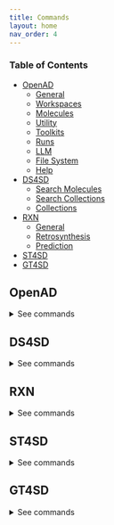 ```yaml
---
title: Commands
layout: home
nav_order: 4
---
```


<!--

DO NOT EDIT
-----------
This file auto-generated.
To update it, see openad/docs/generate_docs.py

-->

### Table of Contents
- [OpenAD](#openad)
  - [General](#general)
  - [Workspaces](#workspaces)
  - [Molecules](#molecules)
  - [Utility](#utility)
  - [Toolkits](#toolkits)
  - [Runs](#runs)
  - [LLM](#llm)
  - [File System](#file-system)
  - [Help](#help)
- [DS4SD](#ds4sd)
  - [Search Molecules](#search-molecules)
  - [Search Collections](#search-collections)
  - [Collections](#collections)
- [RXN](#rxn)
  - [General](#general)
  - [Retrosynthesis](#retrosynthesis)
  - [Prediction](#prediction)
- [ST4SD](#st4sd)
- [GT4SD](#gt4sd)

## OpenAD

<details markdown="block">
<summary>See commands</summary>

### General

`openad`{: .cmd }
Display the openad splash screen.<br><br>

`get status`{: .cmd }
Display the currently selected workspace and toolkit.<br><br>

`display history`{: .cmd }
Display the last 30 commands run in your current workspace.<br><br>

`clear sessions`{: .cmd }
Clear any other sessions that may be running.<br><br>

<br>

### Workspaces

`set workspace <workspace_name>`{: .cmd }
Change the current workspace.<br><br>

`get workspace [ <workspace_name> ]`{: .cmd }
Display details a workspace. When no workspace name is passed, details of your current workspace are displayed.<br><br>

`create workspace <workspace_name> [ description('<description>') on path '<path>' ]`{: .cmd }
Create a new workspace with an optional description and path.<br><br>

`remove workspace <workspace_name>`{: .cmd }
Remove a workspace from your registry. Note that this doesn't remove the workspace's directory.<br><br>

`list workspaces`{: .cmd }
Lists all your workspaces.<br><br>

<br>

### Molecules

`add molecule|mol <name> | <smiles> | <inchi> | <inchkey> | <cid>`{: .cmd }
Add a molecule to the current working set of molecules.<br>

You can specify any molecule by SMILES or InChI, and PubChem classified molecules also by name, InChIKey or their PubChem CID.<br>

If you use the name of a molecule, the tool will do a caseless search of the names and synonyms first in current working set, then on pubchem.<br>

When adding a molecule by name, this name will become the molecule's identifying string. You can set or override an identifying string for any molecule with the `rename molecule` command.<br>

Examples:<br>
- Add a molecule by name:<br>
`add molecule aspirin`<br>
- Add a molecule by SMILES:<br>
`add molecule CC(=O)OC1=CC=CC=C1C(=O)O`<br>
- Add a molecule by CID:<br>
`add mol 2244`<br>
- Add a molecule by InChI:<br>
`add mol InChI=1S/C9H8O4/c1-6(10)13-8-5-3-2-4-7(8)9(11)12/h2-5H,1H3,(H,11,12)`<br>
- Add a molecule by InChIKey:<br>
`add mol BSYNRYMUTXBXSQ-UHFFFAOYSA-N`<br><br>

`display molecule|mol <name> | <smiles> | <inchi> | <inchkey> |  <cid>`{: .cmd }
Display a molecule's properties.<br>

If the requested molecule exists in your current working set, that version will be used.<br>

You can specify any molecule by SMILES or InChI, and PubChem classified molecules also by name, InChIKey or their PubChem CID.<br>

If you use the name of a molecule, the tool will do a caseless search of the names and synonyms first in current working set, then on pubchem.<br>

Examples:<br>
- Display a molecule by name:<br>
`display molecule Aspirin`<br>
- Display a molecule by SMILES:<br>
`display molecule CC(=O)OC1=CC=CC=C1C(=O)O`<br>
- Display a molecule by InChI:<br>
`display mol InChI=1S/C9H8O4/c1-6(10)13-8-5-3-2-4-7(8)9(11)12/h2-5H,1H3,(H,11,12)`<br>
- Display a molecule by InChIKey string:<br>
`display mol BSYNRYMUTXBXSQ-UHFFFAOYSA-N`<br>
- Display a molecule by CID:<br>
`display mol 2244`<br><br>

`rename molecule <molecule_identifer_string> as <molecule_name>`{: .cmd }
Rename a molecule in the current working set.<br>

Example:<br>
Let's say you've added a molecule "CC(=O)OC1=CC=CC=C1C(=O)O" to your current working set, you can then rename it as such:<br>
`rename molecule CC(=O)OC1=CC=CC=C1C(=O)O as Aspirin`<br><br>

`export molecule|mol <name> | <smiles> | <inchi> | <inchkey> |  <cid> [as file]`{: .cmd }
When run inside a Notebook, this will return a dictionary of the molecule's properties. When run from the command line, or when `as file` is set, the molecule will be saved to your workspace as a JSON file, named after the molecule's identifying string.<br>

If the requested molecule exists in your current working set, that version will be used.<br>

If you use the name of a molecule, the tool will do a caseless search of the names and synonyms first in current working set, then on pubchem.<br>

Examples<br>
- `export molecule aspirin`<br>
- `export molecule aspirin as file`<br><br>

`remove molecule|mol <name> | <smiles> | <inchi> | <inchkey> | <formula> | <cid>`{: .cmd }
Remove a molecule from the current working set.<br>

Examples:<br>
- Remove a molecule by name:<br>
`remove molecule Aspirin`<br>
- Remove a molecule by SMILES:<br>
`remove molecule CC(=O)OC1=CC=CC=C1C(=O)O`<br>
- Remove a molecule by InChIKey:<br>
`remove mol  BSYNRYMUTXBXSQ-UHFFFAOYSA-N`<br>
- Remove a molecule by InChI:<br>
`remove mol  InChI=1S/C9H8O4/c1-6(10)13-8-5-3-2-4-7(8)9(11)12/h2-5H,1H3,(H,11,12)`<br>
- Remove a molecule by CID:<br>
`remove mol 2244`<br><br>

`list molecules|mols`{: .cmd }
List all molecules in the current working set.<br><br>

`save molecule-set|molset as <molecule-set_name>`{: .cmd }
Save the current molecule working set to your workspace.<br>

Example:<br>
`save molset as my_working_set`<br><br>

`load molecule-set|molset <molecule-set_name>`{: .cmd }
Load a molecule set from your workspace, and set it as your current working set.<br>

Example:<br>
`load molset my_working_set`<br><br>

`list molecule-sets|molsets`{: .cmd }
List all molecule sets in your workspace.<br><br>

`enrich molecule-set with analysis`{: .cmd }
Enrich every molecule in your current working set with the last analysis result. This assumes that the current working set was the input or result for the analysis.<br>

            This command currently covers results from the following Analysis commands:<br>
            - RXN Toolkit `Predict Reaction`<br>
            - RXN Toolkit `Predict retrosynthesis `<br>
            - DS4SD Toolkit `search for patents containing molecule`<br>
            - DS4SD Toolkit `search for similiar molecules`<br><br>

`clear analysis cache`{: .cmd }
Clear the cache of analysis results for your current workspace.<br><br>

`clear molecules`{: .cmd }
Clear the working set of molecules.<br><br>

`create molecule <smiles_string> name <molecule_name>`{: .cmd }
Create a base molecule and add it to your working list.<br>

Note that other identifiers (InChI and formula) will be calculated, but no other properties (like InChIKey, CID, etc.) will be fetched from PubChem.<br>

Example:<br>
`create molecule CC(=O)OC1=CC=CC=C1C(=O)O name my_aspirin`<br><br>

`@(<name> | <smiles> | <inchi> | <inchkey> | <cid>)>><molecule_property_name>`{: .cmd }
Request a molecule's certain property.<br>
the `@` symbols should be followed by a molecules name, smiles, inchi or cid then after the `>>` include one of the below mentioned properties.<br>

e.g. `@aspirin>>xlogp`<br>

You can specify any molecule by SMILES or InChI, and PubChem classified molecules also by name, InChIKey or their PubChem CID.<br>

If you use the name of a molecule, the tool will do a caseless search of the names and synonyms first in current working set, then on pubchem.<br>

Other examples:<br>
- Obtain the molecular weight of the molecule known as Aspirin.<br>
`@aspirin>>molecular_weight`<br>
- Obtain the canonical smiles string for a molecule known as Aspirin.<br>
`@aspirin>>canonical_smiles`<br>
- Obtain a molecules xlogp value using a SMILES string.<br>
`@CC(=O)OC1=CC=CC=C1C(=O)O>>xlogp`<br>

The properties that can be requested are `cid`, `molecular_formula`, `molecular_weight`, `canonical_smiles`, `isomeric_smiles`, `inchi`, `inchikey`, `iupac_name`, `xlogp`, `exact_mass`, `monoisotopic_mass`, `multipoles_3d`, `tpsa`, `complexity`, `charge`, `h_bond_donor_count`, `h_bond_acceptor_count`, `rotatable_bond_count`, `heavy_atom_count`, `isotope_atom_count`, `atom_stereo_count`, `defined_atom_stereo_count`, `undefined_atom_stereo_count`, `bond_stereo_count`, `defined_bond_stereo_count`, `undefined_bond_stereo_count`, `covalent_unit_count`, `volume_3d`, `conformer_rmsd_3d`, `conformer_model_rmsd_3d`, `x_steric_quadrupole_3d`, `y_steric_quadrupole_3d`, `z_steric_quadrupole_3d`, `feature_count_3d`, `feature_acceptor_count_3d`, `feature_donor_count_3d`, `feature_anion_count_3d`, `feature_cation_count_3d`, `feature_ring_count_3d`, `feature_hydrophobe_count_3d`, `effective_rotor_count_3d`, `conformer_count_3d`, `pharmacophore_features_3d`, `conformer_id_3d`, `coordinate_type`, `mmff94_energy_3d` and `mmff94_partial_charges_3d`.<br><br>

`load molecules using file '<csv_or_sdf_filename>'`{: .cmd }
Load molecules from a CSV or SDF file into the molecule working set.<br><br>

`export molecules [ as <csv_filename> ]`{: .cmd }
Export the molecules in the current working set.<br>

When run inside a Notebook, this will return a dataframe. When run from the command line, the molecules will be saved to your workspace as a CSV file named "result_#.csv". The rows will be numbered with the highest number representing the latest molecule that was added.<br><br>

`show molecules using ( file '<mols_file>' | dataframe <dataframe> ) [ save as '<sdf_or_csv_file>' | as molsobject ]`{: .cmd }
Launch the molecule viewer to examine and select molecules from a SMILES sdf/csv dataset.<br>

Examples:<br>
- `show molecules using file 'base_molecules.sdf' as molsobject`<br>
- `show molecules using dataframe my_dataframe save as 'selection.sdf'`<br><br>

`show mol '<json_mol_file> | <sdf_file> | <smiles_string> | <inchi_string>'`{: .cmd }
Inspect a molecule in the browser.<br><br>

<br>

### Utility

`load molecules using dataframe '<filename>'`{: .cmd }
load molecules into the molecule working set from a dataframe.<br><br>

`display data '<filename.csv>'`{: .cmd }
Display data from a csv file.<br><br>

`-> result save [as '<filename.csv>']`{: .cmd }
Save table data to csv file.<br><br>

`-> result open`{: .cmd }
Explore table data in the browser.<br><br>

`-> result edit`{: .cmd }
Edit table data in the browser.<br><br>

`-> result copy`{: .cmd }
Copy table data to clipboard, formatted for spreadheet.<br><br>

`-> result display`{: .cmd }
Display the result in the CLI.<br><br>

`edit config '<json_config_file>' [ schema '<schema_file>']`{: .cmd }
Edit any JSON file in your workspace directly from the CLI. If a schema is specified, it will be used for validation and documentation.<br><br>

<br>

### Toolkits

`ds4sd`{: .cmd }
Display the splash screen for the DS4SD toolkit.<br><br>

`rxn`{: .cmd }
Display the splash screen for the RXN toolkit.<br><br>

`st4sd`{: .cmd }
Display the splash screen for the ST4SD toolkit.<br><br>

`gt4sd`{: .cmd }
Display the splash screen for the GT4SD toolkit.<br><br>

`list toolkits`{: .cmd }
List all installed toolkits. To see all available toolkits, run `list all toolkits`.<br><br>

`list all toolkits`{: .cmd }
List all available toolkits.<br><br>

`add toolkit <toolkit_name>`{: .cmd }
Install a toolkit.<br><br>

`remove toolkit <toolkit_name>`{: .cmd }
Remove a toolkit from the registry.<br>

<b>Note:</b> This doesn't delete the toolkit code. If the toolkit is added again, a backup of the previous install is created in the toolkit directory at `~/.openad/toolkits`.<br><br>

`set context <toolkit_name> [ reset ]`{: .cmd }
Set your context to the chosen toolkit. By setting the context, the selected toolkit functions become available to you. The optional parameter `reset` can be used to reset your login information.<br><br>

`get context`{: .cmd }
Display the currently selected toolkit.<br><br>

`unset context`{: .cmd }
Exit your toolkit context. You will no longer have access to toolkit-specific functions.<br><br>

<br>

### Runs

`create run`{: .cmd }
Start recording a run.<br><br>

`save run as <run_name>`{: .cmd }
Stop recording a run and save it.<br><br>

`run <run_name>`{: .cmd }
Execute a previously recorded run. This will execute every command and continue regardless of any failures.<br><br>

`list runs`{: .cmd }
List all runs saved in the current workspace.<br><br>

`display run <run_name>`{: .cmd }
Display the commands stored in a certain run.<br><br>

<br>

### LLM

`tell me <how to do xyz>`{: .cmd }
Ask your AI assistant how to do anything in OpenAD.<br><br>

`set llm  <language_model_name>`{: .cmd }
Set the target language model name for the `tell me` command.<br><br>

`clear llm auth`{: .cmd }
Clear the language model's authentication file.<br><br>

<br>

### File System

`list files`{: .cmd }
List all files in your current workspace.<br><br>

`import from '<external_source_file>' to '<workspace_file>'`{: .cmd }
Import a file from outside OpenAD into your current workspace.<br><br>

`export from '<workspace_file>' to '<external_file>'`{: .cmd }
Export a file from your current workspace to anywhere on your hard drive.<br><br>

`copy file '<workspace_file>' to '<other_workspace_name>'`{: .cmd }
Export a file from your current workspace to another workspace.<br><br>

`remove '<filename>'`{: .cmd }
Remove a file from your current workspace.<br><br>

<br>

### Help

`intro`{: .cmd }
Display an introduction to the OpenAD CLI.<br><br>

`docs`{: .cmd }
Open the documentation webpage.<br><br>

`?`{: .cmd }
List all available commands.<br><br>

`? ...<soft>   --> List all commands containing "..."</soft>`{: .cmd }
<br>

`... ?<soft>   --> List all commands starting with "..."</soft>`{: .cmd }
<br>

<br>

</details>

## DS4SD


<details markdown="block">
<summary>See commands</summary>

### Search Molecules

`search for similar molecules to '<smiles>' [ save as '<filename.csv>' ]`{: .cmd }
Search for molecules that are similar to the provided molecule or molecule substructure as provided in the `<smiles_string>`.<br>

Use the `save as` clause to save the results as a csv file in your current workspace.<br>

Example:<br>
`search for similar molecules to 'C1(C(=C)C([O-])C1C)=O'`<br><br>

`search for molecules in patents from list ['<patent1>', '<patent2>', ...] | dataframe <dataframe_name> | file '<filename.csv>' [ save as '<filename.csv>' ]`{: .cmd }
Search for molecules mentioned in a defined list of patents. When sourcing patents from a CSV or DataFrame, there must be column named "PATENT ID" or "patent id".<br>

Use the `save as` clause to save the results as a csv file in your current workspace.<br>

Example:<br>
`search for molecules in patents from list ['CN108473493B','US20190023713A1']`<br><br>

`search for patents containing molecule '<smiles>' | '<inchi>' | '<inchi_key>' [ save as '<filename.csv>' ]`{: .cmd }
Search for mentions of a specified molecules in registered patents. The queried molecule can be described as a SMILES string, InChI or InChiKey.<br>

Use the `save as` clause to save the results as a csv file in your current workspace.<br>

Example:<br>
`search for patents containing molecule 'CC(C)(c1ccccn1)C(CC(=O)O)Nc1nc(-c2c[nH]c3ncc(Cl)cc23)c(C#N)cc1F'`<br><br>

`search for substructure instances of '<smiles>' [ save as '<filename.csv>' ]`{: .cmd }
Search for molecules by substructure, as defined by the `<smiles_string>`.<br>

Use the `save as` clause to save the results as a csv file in your current workspace.<br>

Example:<br>
`search for substructure instances of 'C1(C(=C)C([O-])C1C)=O' save as 'my_mol'`<br><br>

<br>

### Search Collections

`search collection '<collection_name_or_key>' for '<search_string>' [ using (page_size=<int> system_id=<system_id> edit_distance=<integer> display_first=<integer>) ] show (data | docs) [ estimate only | return as data | save as '<filename.csv>' ]`{: .cmd }
Performs a document search of the Deep Search repository based on a given collection. The required `using` clause specifies the collection to search. Use `estimate only` to return only the potential number of hits.<br>

Parameters:<br>
- `<collection_name_or_key>` The name or index key for a collection. Use the command `display all collections` to list available collections.<br>
- `<search_string>` The search string for the search.<br>

The `<search_string>` supports elastic search string query syntax:<br>
- `+` Signifies AND operation.<br>
- `|` Signifies OR operation.<br>
- `-` Negates a single token.<br>
- `\"` Wraps a number of tokens to signify a phrase for searching.<br>
- `*` At the end of a term -> signifies a prefix query<br>
- `(` & `)` Signifies precedence<br>
- `~N` After a word -> signifies edit distance (fuzziness)<br>
- `~N` After a phrase -> signifies slop amount<br>

Options for the `using` clause:<br>
  > **Note:** The `using` clause requires all enclosed parameters to be defined in the same order as listed below.<br>

- `page_size=<integer>` Result pagination, the default is None.<br>
- `system_id=<system_id>` System cluster id, the default is 'default'.<br>
- `edit_distance=<integer>` (0-5) Sets the search word span criteria for key words for document searches, the default is 5. When set to 0, no snippets will be be returned.<br>
- `display_first=<integer>` When set, the displayed result set will be truncated at the given number.<br>

Clauses:<br>
- `show (data | docs)`:<br>
    - `data` Display structured data from within the documents.<br>
    - `docs` Display document context and preview snippet.<br>
    Both can be combined in a single command, e.g. `show (data docs)`<br>
- `estimate only` Determine the potential number of hits.<br>
- `return as data` For Notebook or API mode. Removes all styling from the Pandas DataFrame, ready for further processing.<br>

Examples:<br>
- Look for documents that contain discussions on power conversion efficiency:<br>
`search collection 'arxiv-abstract' for 'ide(\"power conversion efficiency\" OR PCE) AND organ*' using ( edit_distance=20 system_id=default) show (docs)`<br>

- Search the PubChem archive for 'Ibuprofen' and display related molecules' data:<br>
`search collection 'pubchem' for 'Ibuprofen' show (data)`<br>

- Search for patents which mention a specific smiles molecule:<br>
`search collection 'patent-uspto' for '\"smiles#ccc(coc(=o)cs)(c(=o)c(=o)cs)c(=o)c(=o)cs\"' show (data)`<br><br>

`display collection matches for '<search_string>' [ save as '<filename.csv>' ]`{: .cmd }
Search all collections for documents that contain a given Deep Search `<search_string>`. This is useful when narrowing down document collection(s) for subsequent search. You can use the `<index_key>` from the returned table in your next search.<br>

Use the `save as` clause to save the results as a csv file in your current workspace.<br>

Example:<br>
`display collection matches for 'Ibuprofen'`<br><br>

<br>

### Collections

`display collections in domains from list <list_of_domains> [ save as '<filename.csv>' ]`{: .cmd }
Display collections that belong to the listed domains.<br>

Use the `save as` clause to save the results as a csv file in your current workspace.<br>

Use the command `display all collections` to find available domains.<br>

Example:<br>
`display collections in domains from list ['Scientific Literature']`<br><br>

`display all collections [ save as '<filename.csv>' ]`{: .cmd }
Display all available collections in Deep Search.<br>

Use the `save as` clause to save the results as a csv file in your current workspace.<br><br>

`display collections for domain '<domain_name>'`{: .cmd }
Display the available collections in a given Deep Search domain.<br>

Use the command `display all collections` to find available domains.<br>

Example:<br>
`display collections for domain 'Business Insights'`<br><br>

`display collection details '<collection_name_or_key>'`{: .cmd }
Display the details for a specified collection. You can specify a collection by its name or key.<br>

Use the command `display all collections` to list available collections.<br>

Example:<br>
`display collection details 'Patents from USPTO'`<br><br>

<br>

</details>

## RXN


<details markdown="block">
<summary>See commands</summary>

### General

`interpret recipe '<recipe_paragraph>' | '<txt_filename>'`{: .cmd }
Build a ordered list of actions interpreted from a provided text-based recipe. The recipe can be provided as a string or as a text file from your current workspace.<br>

Examples:<br>
- `interpret recipe 'my_recipe.txt'`<br>
- `interpret recipe 'A solution of ((1S,2S)-1-{[(methoxymethyl-biphenyl-4-yl)-(2-pyridin-2-yl-cyclopropanecarbonyl)-amino]-methyl}-2-methyl-butyl)-carbamic acid tert-butyl ester (25 mg, 0.045 mmol) and dichloromethane (4 mL) was treated with a solution of HCl in dioxane (4 N, 0.5 mL) and the resulting reaction mixture was maintained at room temperature for 12 h. The reaction was then concentrated to dryness to afford (1R,2R)-2-pyridin-2-yl-cyclopropanecarboxylic acid ((2S,3S)-2-amino-3-methylpentyl)-(methoxymethyl-biphenyl-4-yl)-amide (18 mg, 95% yield) as a white solid.'`<br><br>

`list rxn models`{: .cmd }
Lists all RXN AI models currently available.<br><br>

<br>

### Retrosynthesis

`predict retrosynthesis '<smiles>' [ using (option1=<value> option2=<value>) ]`{: .cmd }
Perform a retrosynthesis route prediction on a molecule.<br>

Options for the optional `using` clause:<br>
- `availability_pricing_threshold=<int>` Maximum price in USD per g/ml of compounds. Default: no threshold.<br>
- `available_smiles='<smiles>.<smiles>.<smiles>'` List of molecules available as precursors, delimited with a period.<br>
- `exclude_smiles='<smiles>.<smiles>.<smiles>'` List of molecules to exlude from the set of precursors, delimited with a period.<br>
- `exclude_substructures='<smiles>.<smiles>.<smiles>'` List of substructures to excludefrom the set of precursors, delimited with a period.<br>
- `exclude_target_molecule=<boolean>` Excluded target molecule. The default is True<br>
- `fap=<float>` Every retrosynthetic step is evaluated with the FAP, and is only retained when forward confidence is greater than the FAP value. The default is 0.6.<br>
- `max_steps=<int>` The maximum number steps in the results. The default is 3.<br>
- `nbeams=<int>` The maximum number of beams exploring the hypertree. The default is 10.<br>
- `pruning_steps=<int>` The number of steps to prune a hypertree. The default is 2.<br>
- `ai_model='<model_name>'` What model to use. Use the command `list rxn models` to list all available models. The default is '2020-07-01'.<br>

Example:<br>
`predict retrosynthesis 'BrCCc1cccc2c(Br)c3ccccc3cc12' using (max_steps=3)`<br><br>

<br>

### Prediction

`predict reaction in batch from dataframe <dataframe_name> | file '<filename.csv>' | list ['<smiles>.<smiles>','<smiles>.<smiles>'] [ using (ai_model='<ai_model>') ] [ use_saved ]`{: .cmd }
Run a batch of reaction predictions. The provided list of reactions can be specified as a DataFrame, a CSV file from your current workspace or a list of strings. When proving a DataFrame or CSV file, we will look for the "reactions" column.<br>

Reactions are defined by combining two SMILES strings delimited by a period. For example: `'BrBr.c1ccc2cc3ccccc3cc2c1'`<br>

Options for the optional `using` clause:<br>
- `ai_model='<model_name>'` What model to use. Use the command `list rxn models` to list all available models. The default is '2020-07-01'.<br>

You can reuse previously generated results by appending the optional `use_saved` clause. This will reuse the results of a previously run command with the same parameters, if available.<br>

Examples:<br>
- `predict reaction in batch from list ['BrBr.c1ccc2cc3ccccc3cc2c1CCO' , 'BrBr.c1ccc2cc3ccccc3cc2c1']`<br>
- `predict reaction in batch from list ['BrBr.c1ccc2cc3ccccc3cc2c1CCO' , 'BrBr.c1ccc2cc3ccccc3cc2c1'] use_saved`<br><br>

`predict reaction '<smiles>.<smiles>' [ using (ai_model='<ai_model>') ] [ use_saved ]`{: .cmd }
Predict the reaction between two molecules.<br>

Reactions are defined by combining two SMILES strings delimited by a period. For example: `'BrBr.c1ccc2cc3ccccc3cc2c1'`<br>

Options for the optional `using` clause:<br>
- `ai_model='<model_name>'` What model to use. Use the command `list rxn models` to list all available models. The default is '2020-07-01'.<br>

You can reuse previously generated results by appending the optional `use_saved` clause. This will reuse the results of a previously run command with the same parameters, if available.<br>

Examples:<br>
- `predict reaction 'BrBr.c1ccc2cc3ccccc3cc2c1CCO'`<br>
- `predict reaction 'BrBr.c1ccc2cc3ccccc3cc2c1CCO' use_saved`<br><br>

`predict reaction topn in batch from dataframe <dataframe_name> | file '<filename.csv>' | list ['<smiles>.<smiles>','<smiles>.<smiles>'] [ using (topn=<integer> ai_model='<ai_model>') ] [ use_saved ]`{: .cmd }
Run a batch of reaction predictions for topn. The provided list of reactions can be specified as a DataFrame, a CSV file from your current workspace or a list of strings. When proving a DataFrame or CSV file, we will look for the "reactions" column.<br>

Reactions are defined by combining two SMILES strings delimited by a period. For example: `'BrBr.c1ccc2cc3ccccc3cc2c1'`<br>

Options for the optional `using` clause:<br>
- `ai_model='<model_name>'` What model to use. Use the command `list rxn models` to list all available models. The default is '2020-07-01'.<br>
- `topn=<integer>` Defined the number of results being returned. The default value is 3.<br>

You can reuse previously generated results by appending the optional `use_saved` clause. This will reuse the results of a previously run command with the same parameters, if available.<br>

Examples:<br>
- `predict reaction topn in batch from list ['BrBr.c1ccc2cc3ccccc3cc2c1CCO' , 'BrBr.c1ccc2cc3ccccc3cc2c1']`<br>
- `predict reaction topn in batch from list ['BrBr.c1ccc2cc3ccccc3cc2c1CCO' , 'BrBr.c1ccc2cc3ccccc3cc2c1'] using (topn=6)`<br>
- `predict reaction topn in batch from list ['BrBr.c1ccc2cc3ccccc3cc2c1CCO' , 'BrBr.c1ccc2cc3ccccc3cc2c1'] use_saved `<br><br>

<br>

</details>

## ST4SD


<details markdown="block">
<summary>See commands</summary>

</details>

## GT4SD


<details markdown="block">
<summary>See commands</summary>

</details>
